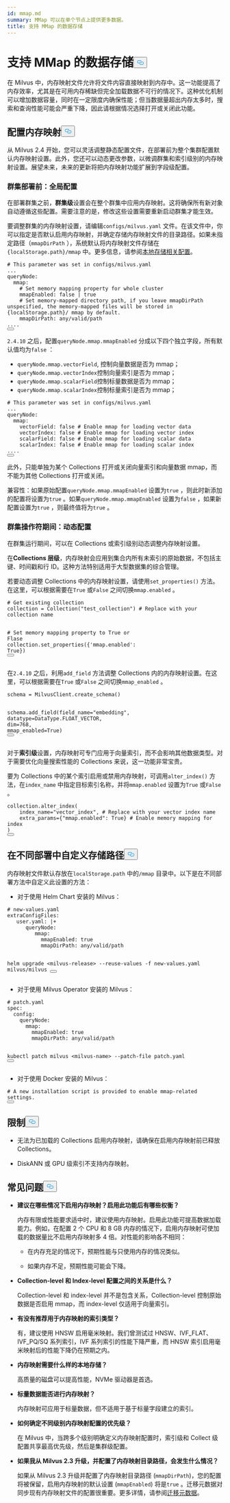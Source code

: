 ```yaml
---
id: mmap.md
summary: MMap 可以在单个节点上提供更多数据。
title: 支持 MMap 的数据存储
---
```

<h1 id="MMap-enabled-Data-Storage" class="common-anchor-header">支持 MMap 的数据存储<button data-href="#MMap-enabled-Data-Storage" class="anchor-icon" translate="no">
      <svg translate="no"
        aria-hidden="true"
        focusable="false"
        height="20"
        version="1.1"
        viewBox="0 0 16 16"
        width="16"
      >
        <path
          fill="#0092E4"
          fill-rule="evenodd"
          d="M4 9h1v1H4c-1.5 0-3-1.69-3-3.5S2.55 3 4 3h4c1.45 0 3 1.69 3 3.5 0 1.41-.91 2.72-2 3.25V8.59c.58-.45 1-1.27 1-2.09C10 5.22 8.98 4 8 4H4c-.98 0-2 1.22-2 2.5S3 9 4 9zm9-3h-1v1h1c1 0 2 1.22 2 2.5S13.98 12 13 12H9c-.98 0-2-1.22-2-2.5 0-.83.42-1.64 1-2.09V6.25c-1.09.53-2 1.84-2 3.25C6 11.31 7.55 13 9 13h4c1.45 0 3-1.69 3-3.5S14.5 6 13 6z"
        ></path>
      </svg>
    </button></h1><p>在 Milvus 中，内存映射文件允许将文件内容直接映射到内存中。这一功能提高了内存效率，尤其是在可用内存稀缺但完全加载数据不可行的情况下。这种优化机制可以增加数据容量，同时在一定限度内确保性能；但当数据量超出内存太多时，搜索和查询性能可能会严重下降，因此请根据情况选择打开或关闭此功能。</p>
<h2 id="Configure-memory-mapping" class="common-anchor-header">配置内存映射<button data-href="#Configure-memory-mapping" class="anchor-icon" translate="no">
      <svg translate="no"
        aria-hidden="true"
        focusable="false"
        height="20"
        version="1.1"
        viewBox="0 0 16 16"
        width="16"
      >
        <path
          fill="#0092E4"
          fill-rule="evenodd"
          d="M4 9h1v1H4c-1.5 0-3-1.69-3-3.5S2.55 3 4 3h4c1.45 0 3 1.69 3 3.5 0 1.41-.91 2.72-2 3.25V8.59c.58-.45 1-1.27 1-2.09C10 5.22 8.98 4 8 4H4c-.98 0-2 1.22-2 2.5S3 9 4 9zm9-3h-1v1h1c1 0 2 1.22 2 2.5S13.98 12 13 12H9c-.98 0-2-1.22-2-2.5 0-.83.42-1.64 1-2.09V6.25c-1.09.53-2 1.84-2 3.25C6 11.31 7.55 13 9 13h4c1.45 0 3-1.69 3-3.5S14.5 6 13 6z"
        ></path>
      </svg>
    </button></h2><p>从 Milvus 2.4 开始，您可以灵活调整静态配置文件，在部署前为整个集群配置默认内存映射设置。此外，您还可以动态更改参数，以微调群集和索引级别的内存映射设置。展望未来，未来的更新将把内存映射功能扩展到字段级配置。</p>
<h3 id="Before-cluster-deployment-global-configuration" class="common-anchor-header">群集部署前：全局配置</h3><p>在部署群集之前，<strong>群集级</strong>设置会在整个群集中应用内存映射。这将确保所有新对象自动遵循这些配置。需要注意的是，修改这些设置需要重新启动群集才能生效。</p>
<p>要调整群集的内存映射设置，请编辑<code translate="no">configs/milvus.yaml</code> 文件。在该文件中，你可以指定是否默认启用内存映射，并确定存储内存映射文件的目录路径。如果未指定路径（<code translate="no">mmapDirPath</code> ），系统默认将内存映射文件存储在<code translate="no">{localStorage.path}/mmap</code> 中。更多信息，请参阅<a href="https://milvus.io/docs/configure_localstorage.md#localStoragepath">本地存储相关配置</a>。</p>
<pre><code translate="no" class="language-yaml"><span class="hljs-comment"># This parameter was set in configs/milvus.yaml</span>
...
queryNode:
  mmap:
    <span class="hljs-comment"># Set memory mapping property for whole cluster</span>
    mmapEnabled: false | true
    <span class="hljs-comment"># Set memory-mapped directory path, if you leave mmapDirPath unspecified, the memory-mapped files will be stored in {localStorage.path}/ mmap by default. </span>
    mmapDirPath: <span class="hljs-built_in">any</span>/valid/path 
....
<button class="copy-code-btn"></button></code></pre>
<p><code translate="no">2.4.10</code> 之后，配置<code translate="no">queryNode.mmap.mmapEnabled</code> 分成以下四个独立字段，所有默认值均为<code translate="no">false</code> ：</p>
<ul>
<li><code translate="no">queryNode.mmap.vectorField</code>, 控制向量数据是否为 mmap；</li>
<li><code translate="no">queryNode.mmap.vectorIndex</code>控制向量索引是否为 mmap；</li>
<li><code translate="no">queryNode.mmap.scalarField</code>控制标量数据是否为 mmap；</li>
<li><code translate="no">queryNode.mmap.scalarIndex</code>控制标量索引是否为 mmap；</li>
</ul>
<pre><code translate="no" class="language-yaml"><span class="hljs-comment"># This parameter was set in configs/milvus.yaml</span>
...
queryNode:
  mmap:
    vectorField: false <span class="hljs-comment"># Enable mmap for loading vector data</span>
    vectorIndex: false <span class="hljs-comment"># Enable mmap for loading vector index</span>
    scalarField: false <span class="hljs-comment"># Enable mmap for loading scalar data</span>
    scalarIndex: false <span class="hljs-comment"># Enable mmap for loading scalar index</span>
....
<button class="copy-code-btn"></button></code></pre>
<p>此外，只能单独为某个 Collections 打开或关闭向量索引和向量数据 mmap，而不能为其他 Collections 打开或关闭。</p>
<p>兼容性：如果原始配置<code translate="no">queryNode.mmap.mmapEnabled</code> 设置为<code translate="no">true</code> ，则此时新添加的配置将设置为<code translate="no">true</code> 。如果<code translate="no">queryNode.mmap.mmapEnabled</code> 设置为<code translate="no">false</code> ，如果新配置设置为<code translate="no">true</code> ，则最终值将为<code translate="no">true</code> 。</p>
<h3 id="During-cluster-operation-dynamic-configuration" class="common-anchor-header">群集操作符期间：动态配置</h3><p>在群集运行期间，可以在 Collections 或索引级别动态调整内存映射设置。</p>
<p>在<strong>Collections 层级</strong>，内存映射会应用到集合内所有未索引的原始数据，不包括主键、时间戳和行 ID。这种方法特别适用于大型数据集的综合管理。</p>
<p>若要动态调整 Collections 中的内存映射设置，请使用<code translate="no">set_properties()</code> 方法。在这里，可以根据需要在<code translate="no">True</code> 或<code translate="no">False</code> 之间切换<code translate="no">mmap.enabled</code> 。</p>
<pre><code translate="no" class="language-python"><span class="hljs-comment"># Get existing collection</span>
collection = Collection(<span class="hljs-string">&quot;test_collection&quot;</span>) <span class="hljs-comment"># Replace with your collection name</span>

<span class="hljs-comment"># Set memory mapping property to True or Flase</span>
collection.set_properties({<span class="hljs-string">&#x27;mmap.enabled&#x27;</span>: <span class="hljs-literal">True</span>})
<button class="copy-code-btn"></button></code></pre>
<p>在<code translate="no">2.4.10</code> 之后，利用<code translate="no">add_field</code> 方法调整 Collections 内的内存映射设置。在这里，可以根据需要在<code translate="no">True</code> 或<code translate="no">False</code> 之间切换<code translate="no">mmap_enabled</code> 。</p>
<pre><code translate="no" class="language-python">schema = MilvusClient.create_schema()

schema.add_field(field_name=<span class="hljs-string">&quot;embedding&quot;</span>, datatype=DataType.FLOAT_VECTOR, dim=<span class="hljs-number">768</span>, mmap_enabled=<span class="hljs-literal">True</span>)
<button class="copy-code-btn"></button></code></pre>
<p>对于<strong>索引级</strong>设置，内存映射可专门应用于向量索引，而不会影响其他数据类型。对于需要优化向量搜索性能的 Collections 来说，这一功能非常宝贵。</p>
<p>要为 Collections 中的某个索引启用或禁用内存映射，可调用<code translate="no">alter_index()</code> 方法，在<code translate="no">index_name</code> 中指定目标索引名称，并将<code translate="no">mmap.enabled</code> 设置为<code translate="no">True</code> 或<code translate="no">False</code> 。</p>
<pre><code translate="no" class="language-python">collection.alter_index(
    index_name=<span class="hljs-string">&quot;vector_index&quot;</span>, <span class="hljs-comment"># Replace with your vector index name</span>
    extra_params={<span class="hljs-string">&quot;mmap.enabled&quot;</span>: <span class="hljs-literal">True</span>} <span class="hljs-comment"># Enable memory mapping for index</span>
)
<button class="copy-code-btn"></button></code></pre>
<h2 id="Customize-storage-path-in-different-deployments" class="common-anchor-header">在不同部署中自定义存储路径<button data-href="#Customize-storage-path-in-different-deployments" class="anchor-icon" translate="no">
      <svg translate="no"
        aria-hidden="true"
        focusable="false"
        height="20"
        version="1.1"
        viewBox="0 0 16 16"
        width="16"
      >
        <path
          fill="#0092E4"
          fill-rule="evenodd"
          d="M4 9h1v1H4c-1.5 0-3-1.69-3-3.5S2.55 3 4 3h4c1.45 0 3 1.69 3 3.5 0 1.41-.91 2.72-2 3.25V8.59c.58-.45 1-1.27 1-2.09C10 5.22 8.98 4 8 4H4c-.98 0-2 1.22-2 2.5S3 9 4 9zm9-3h-1v1h1c1 0 2 1.22 2 2.5S13.98 12 13 12H9c-.98 0-2-1.22-2-2.5 0-.83.42-1.64 1-2.09V6.25c-1.09.53-2 1.84-2 3.25C6 11.31 7.55 13 9 13h4c1.45 0 3-1.69 3-3.5S14.5 6 13 6z"
        ></path>
      </svg>
    </button></h2><p>内存映射文件默认存放在<code translate="no">localStorage.path</code> 中的<code translate="no">/mmap</code> 目录中。以下是在不同部署方法中自定义此设置的方法：</p>
<ul>
<li>对于使用 Helm Chart 安装的 Milvus：</li>
</ul>
<pre><code translate="no" class="language-bash"><span class="hljs-comment"># new-values.yaml</span>
extraConfigFiles:
   user.yaml: |+
      queryNode:
         mmap:
           mmapEnabled: <span class="hljs-literal">true</span>
           mmapDirPath: any/valid/path
        
helm upgrade &lt;milvus-release&gt; --reuse-values -f new-values.yaml milvus/milvus
<button class="copy-code-btn"></button></code></pre>
<ul>
<li>对于使用 Milvus Operator 安装的 Milvus：</li>
</ul>
<pre><code translate="no" class="language-bash"><span class="hljs-comment"># patch.yaml</span>
spec:
  config:
    queryNode:
      mmap:
        mmapEnabled: <span class="hljs-literal">true</span>
        mmapDirPath: any/valid/path
      
 kubectl patch milvus &lt;milvus-name&gt; --patch-file patch.yaml
<button class="copy-code-btn"></button></code></pre>
<ul>
<li>对于使用 Docker 安装的 Milvus：</li>
</ul>
<pre><code translate="no" class="language-bash"><span class="hljs-comment"># A new installation script is provided to enable mmap-related settings.</span>
<button class="copy-code-btn"></button></code></pre>
<h2 id="Limits" class="common-anchor-header">限制<button data-href="#Limits" class="anchor-icon" translate="no">
      <svg translate="no"
        aria-hidden="true"
        focusable="false"
        height="20"
        version="1.1"
        viewBox="0 0 16 16"
        width="16"
      >
        <path
          fill="#0092E4"
          fill-rule="evenodd"
          d="M4 9h1v1H4c-1.5 0-3-1.69-3-3.5S2.55 3 4 3h4c1.45 0 3 1.69 3 3.5 0 1.41-.91 2.72-2 3.25V8.59c.58-.45 1-1.27 1-2.09C10 5.22 8.98 4 8 4H4c-.98 0-2 1.22-2 2.5S3 9 4 9zm9-3h-1v1h1c1 0 2 1.22 2 2.5S13.98 12 13 12H9c-.98 0-2-1.22-2-2.5 0-.83.42-1.64 1-2.09V6.25c-1.09.53-2 1.84-2 3.25C6 11.31 7.55 13 9 13h4c1.45 0 3-1.69 3-3.5S14.5 6 13 6z"
        ></path>
      </svg>
    </button></h2><ul>
<li><p>无法为已加载的 Collections 启用内存映射，请确保在启用内存映射前已释放 Collections。</p></li>
<li><p>DiskANN 或 GPU 级索引不支持内存映射。</p></li>
</ul>
<h2 id="FAQ" class="common-anchor-header">常见问题<button data-href="#FAQ" class="anchor-icon" translate="no">
      <svg translate="no"
        aria-hidden="true"
        focusable="false"
        height="20"
        version="1.1"
        viewBox="0 0 16 16"
        width="16"
      >
        <path
          fill="#0092E4"
          fill-rule="evenodd"
          d="M4 9h1v1H4c-1.5 0-3-1.69-3-3.5S2.55 3 4 3h4c1.45 0 3 1.69 3 3.5 0 1.41-.91 2.72-2 3.25V8.59c.58-.45 1-1.27 1-2.09C10 5.22 8.98 4 8 4H4c-.98 0-2 1.22-2 2.5S3 9 4 9zm9-3h-1v1h1c1 0 2 1.22 2 2.5S13.98 12 13 12H9c-.98 0-2-1.22-2-2.5 0-.83.42-1.64 1-2.09V6.25c-1.09.53-2 1.84-2 3.25C6 11.31 7.55 13 9 13h4c1.45 0 3-1.69 3-3.5S14.5 6 13 6z"
        ></path>
      </svg>
    </button></h2><ul>
<li><p><strong>建议在哪些情况下启用内存映射？启用此功能后有哪些权衡？</strong></p>
<p>内存有限或性能要求适中时，建议使用内存映射。启用此功能可提高数据加载能力。例如，在配置 2 个 CPU 和 8 GB 内存的情况下，启用内存映射可使加载的数据量比不启用内存映射多 4 倍。对性能的影响各不相同：</p>
<ul>
<li><p>在内存充足的情况下，预期性能与只使用内存的情况类似。</p></li>
<li><p>如果内存不足，预期性能可能会下降。</p></li>
</ul></li>
<li><p><strong>Collection-level 和 Index-level 配置之间的关系是什么？</strong></p>
<p>Collection-level 和 index-level 并不是包含关系，Collection-level 控制原始数据是否启用 mmap，而 index-level 仅适用于向量索引。</p></li>
<li><p><strong>有没有推荐用于内存映射的索引类型？</strong></p>
<p>有，建议使用 HNSW 启用毫米映射。我们曾测试过 HNSW、IVF_FLAT、IVF_PQ/SQ 系列索引，IVF 系列索引的性能下降严重，而 HNSW 索引启用毫米映射后的性能下降仍在预期之内。</p></li>
<li><p><strong>内存映射需要什么样的本地存储？</strong></p>
<p>高质量的磁盘可以提高性能，NVMe 驱动器是首选。</p></li>
<li><p><strong>标量数据能否进行内存映射？</strong></p>
<p>内存映射可应用于标量数据，但不适用于基于标量字段建立的索引。</p></li>
<li><p><strong>如何确定不同级别内存映射配置的优先级？</strong></p>
<p>在 Milvus 中，当跨多个级别明确定义内存映射配置时，索引级和 Collect 级配置共享最高优先级，然后是集群级配置。</p></li>
<li><p><strong>如果我从 Milvus 2.3 升级，并配置了内存映射目录路径，会发生什么情况？</strong></p>
<p>如果从 Milvus 2.3 升级并配置了内存映射目录路径 (<code translate="no">mmapDirPath</code>)，您的配置将被保留，启用内存映射的默认设置 (<code translate="no">mmapEnabled</code>) 将是<code translate="no">true</code> 。迁移元数据对同步现有内存映射文件的配置很重要。更多详情，请参阅<a href="https://milvus.io/docs/upgrade_milvus_standalone-docker.md#Migrate-the-metadata">迁移元数据</a>。</p></li>
</ul>
